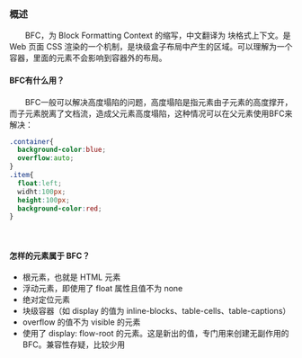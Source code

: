 ### 概述
&emsp;&emsp;BFC，为 Block Formatting Context 的缩写，中文翻译为 块格式上下文。是 Web 页面 CSS 渲染的一个机制，是块级盒子布局中产生的区域。可以理解为一个容器，里面的元素不会影响到容器外的布局。
#### BFC有什么用？
&emsp;&emsp;BFC一般可以解决高度塌陷的问题，高度塌陷是指元素由子元素的高度撑开，而子元素脱离了文档流，造成父元素高度塌陷，这种情况可以在父元素使用BFC来解决：
```css
.container{
  background-color:blue;
  overflow:auto;
}
.item{
  float:left;
  widht:100px;
  height:100px;
  background-color:red;
}
```
&emsp;&emsp;
#### 怎样的元素属于 BFC？
+ 根元素，也就是 HTML 元素
+ 浮动元素，即使用了 float 属性且值不为 none
+ 绝对定位元素
+ 块级容器（如 display 的值为 inline-blocks、table-cells、table-captions）
+ overflow 的值不为 visible 的元素
+ 使用了 display: flow-root 的元素。这是新出的值，专门用来创建无副作用的 BFC。兼容性存疑，比较少用
